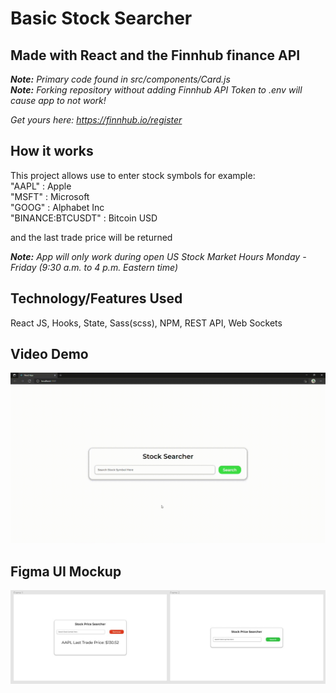 # Basic Stock Searcher

## Made with React and the Finnhub finance API

_**Note:** Primary code found in src/components/Card.js_  
_**Note:** Forking repository without adding Finnhub API Token to .env will cause app to not work!_

_Get yours here: https://finnhub.io/register_

## How it works

This project allows use to enter stock symbols for example:  
"AAPL" : Apple  
"MSFT" : Microsoft  
"GOOG" : Alphabet Inc  
"BINANCE:BTCUSDT" : Bitcoin USD

and the last trade price will be returned

_**Note:** App will only work during open US Stock Market Hours Monday - Friday (9:30 a.m. to 4 p.m. Eastern time)_

## Technology/Features Used

React JS, Hooks, State, Sass(scss), NPM, REST API, Web Sockets

## Video Demo

![Demo](demo.gif)

## Figma UI Mockup

![Mockup](Mockup.JPG)
